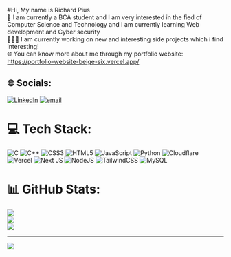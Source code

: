 #Hi, My name is Richard Pius<br>
📖 I am currently a BCA student and I am very interested in the fied of Computer Science and Technology and I am currently learning Web development and Cyber security<br>
👨🏻‍💻 I am currently working on new and interesting side projects which i find interesting!<br>
🌐 You can know more about me through my portfolio website: https://portfolio-website-beige-six.vercel.app/


## 🌐 Socials:
[![LinkedIn](https://img.shields.io/badge/LinkedIn-%230077B5.svg?logo=linkedin&logoColor=white)](https://linkedin.com/in/richard-pius) [![email](https://img.shields.io/badge/Email-D14836?logo=gmail&logoColor=white)](mailto:richardpius2005@gmail.com) 

# 💻 Tech Stack:
![C](https://img.shields.io/badge/c-%2300599C.svg?style=for-the-badge&logo=c&logoColor=white) ![C++](https://img.shields.io/badge/c++-%2300599C.svg?style=for-the-badge&logo=c%2B%2B&logoColor=white) ![CSS3](https://img.shields.io/badge/css3-%231572B6.svg?style=for-the-badge&logo=css3&logoColor=white) ![HTML5](https://img.shields.io/badge/html5-%23E34F26.svg?style=for-the-badge&logo=html5&logoColor=white) ![JavaScript](https://img.shields.io/badge/javascript-%23323330.svg?style=for-the-badge&logo=javascript&logoColor=%23F7DF1E) ![Python](https://img.shields.io/badge/python-3670A0?style=for-the-badge&logo=python&logoColor=ffdd54) ![Cloudflare](https://img.shields.io/badge/Cloudflare-F38020?style=for-the-badge&logo=Cloudflare&logoColor=white) ![Vercel](https://img.shields.io/badge/vercel-%23000000.svg?style=for-the-badge&logo=vercel&logoColor=white) ![Next JS](https://img.shields.io/badge/Next-black?style=for-the-badge&logo=next.js&logoColor=white) ![NodeJS](https://img.shields.io/badge/node.js-6DA55F?style=for-the-badge&logo=node.js&logoColor=white) ![TailwindCSS](https://img.shields.io/badge/tailwindcss-%2338B2AC.svg?style=for-the-badge&logo=tailwind-css&logoColor=white) ![MySQL](https://img.shields.io/badge/mysql-4479A1.svg?style=for-the-badge&logo=mysql&logoColor=white)
# 📊 GitHub Stats:
![](https://github-readme-stats.vercel.app/api?username=richard-pius&theme=github_dark&hide_border=false&include_all_commits=false&count_private=false)<br/>
![](https://nirzak-streak-stats.vercel.app/?user=richard-pius&theme=github_dark&hide_border=false)<br/>
![](https://github-readme-stats.vercel.app/api/top-langs/?username=richard-pius&theme=github_dark&hide_border=false&include_all_commits=false&count_private=false&layout=compact)

---
[![](https://visitcount.itsvg.in/api?id=richard-pius&icon=0&color=0)](https://visitcount.itsvg.in)

<!-- Proudly created with GPRM ( https://gprm.itsvg.in ) -->
